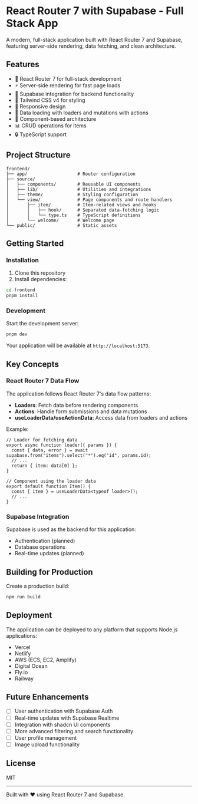 # React Router 7 with Supabase - Full Stack App

A modern, full-stack application built with React Router 7 and Supabase, featuring server-side rendering, data fetching, and clean architecture.

## Features

- 🚀 React Router 7 for full-stack development
- ⚡ Server-side rendering for fast page loads
- 🔌 Supabase integration for backend functionality
- 🎨 Tailwind CSS v4 for styling
- 📱 Responsive design
- 🔄 Data loading with loaders and mutations with actions
- 🧩 Component-based architecture
- 📊 CRUD operations for items
- 🔒 TypeScript support

## Project Structure

```
frontend/
├── app/                   # Router configuration
├── source/
│   ├── components/        # Reusable UI components
│   ├── lib/               # Utilities and integrations
│   ├── theme/             # Styling configuration
│   └── view/              # Page components and route handlers
│       ├── item/          # Item-related views and hooks
│       │   ├── hook/      # Separated data-fetching logic
│       │   └── type.ts    # TypeScript definitions
│       └── welcome/       # Welcome page
└── public/                # Static assets
```

## Getting Started

### Installation

1. Clone this repository
2. Install dependencies:

```bash
cd frontend
pnpm install
```

### Development

Start the development server:

```bash
pnpm dev
```

Your application will be available at `http://localhost:5173`.

## Key Concepts

### React Router 7 Data Flow

The application follows React Router 7's data flow patterns:

- **Loaders**: Fetch data before rendering components
- **Actions**: Handle form submissions and data mutations
- **useLoaderData/useActionData**: Access data from loaders and actions

Example:

```tsx
// Loader for fetching data
export async function loader({ params }) {
  const { data, error } = await supabase.from("items").select("*").eq("id", params.id);
  // ...
  return { item: data[0] };
}

// Component using the loader data
export default function Item() {
  const { item } = useLoaderData<typeof loader>();
  // ...
}
```

### Supabase Integration

Supabase is used as the backend for this application:

- Authentication (planned)
- Database operations
- Real-time updates (planned)

## Building for Production

Create a production build:

```bash
npm run build
```

## Deployment

The application can be deployed to any platform that supports Node.js applications:

- Vercel
- Netlify
- AWS (ECS, EC2, Amplify)
- Digital Ocean
- Fly.io
- Railway

## Future Enhancements

- [ ] User authentication with Supabase Auth
- [ ] Real-time updates with Supabase Realtime
- [ ] Integration with shadcn UI components
- [ ] More advanced filtering and search functionality
- [ ] User profile management
- [ ] Image upload functionality

## License

MIT

---

Built with ❤️ using React Router 7 and Supabase. 